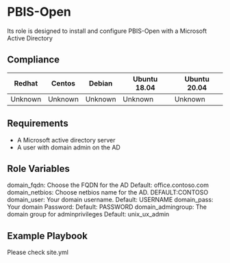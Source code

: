PBIS-Open
=========

Its role is designed to install and configure PBIS-Open with a Microsoft Active Directory

Compliance
----------
|Redhat|Centos|Debian|Ubuntu 18.04|Ubuntu 20.04|
|-|-|-|-|-|
|Unknown|Unknown|Unknown|Unknown|Unknown|

Requirements
------------

* A Microsoft active directory server
* A user with domain admin on the AD

Role Variables
--------------

  domain_fqdn: 
  Choose  the FQDN for the AD Default: office.contoso.com
  domain_netbios: 
  Choose netbios name for the AD. DEFAULT:CONTOSO
  domain_user: 
  Your domain username. Default: USERNAME
  domain_pass: 
  Your domain Password: Default: PASSWORD
  domain_admingroup: 
  The domain group for adminprivileges Default: unix_ux_admin


Example Playbook
----------------

Please check site.yml
